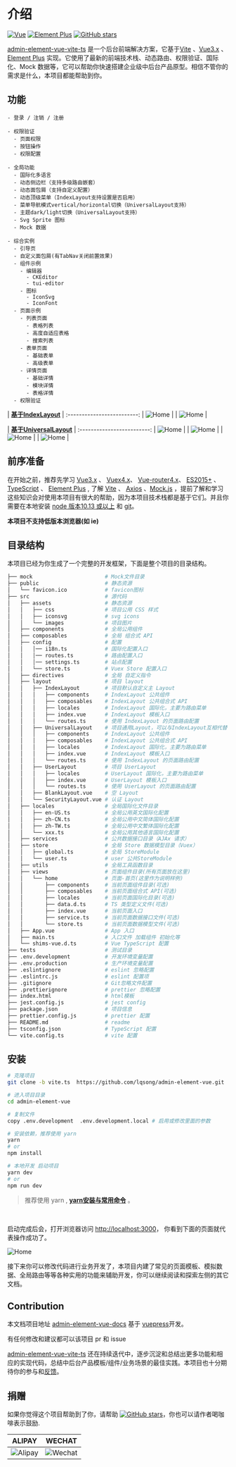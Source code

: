 # 介绍

[![Vue](https://img.shields.io/badge/vue-3.x-brightgreen.svg)](https://github.com/vuejs/vue-next)
[![Element Plus](https://img.shields.io/badge/ElementPlus-1.x-brightgreen.svg)](https://github.com/element-plus/element-plus)
[![GitHub stars](https://img.shields.io/github/stars/lqsong/admin-element-vue.svg?style=social&label=Stars)](https://github.com/lqsong/admin-element-vue)


[admin-element-vue-vite-ts](http://vitets-demo.admin-element-vue.liqingsong.cc/) 是一个后台前端解决方案，它基于[Vite](https://github.com/vitejs/vite) 、[Vue3.x](https://github.com/vuejs/vue-next) 、[Element Plus](https://github.com/element-plus/element-plus) 实现。它使用了最新的前端技术栈、动态路由、权限验证、国际化、Mock 数据等，它可以帮助你快速搭建企业级中后台产品原型。相信不管你的需求是什么，本项目都能帮助到你。


## 功能

```
- 登录 / 注销 / 注册

- 权限验证
  - 页面权限
  - 按钮操作
  - 权限配置

- 全局功能
  - 国际化多语言
  - 动态侧边栏（支持多级路由嵌套）
  - 动态面包屑（支持自定义配置）
  - 动态顶级菜单（IndexLayout支持设置是否启用）
  - 菜单导航模式vertical/horizontal切换（UniversalLayout支持）
  - 主题dark/light切换（UniversalLayout支持）
  - Svg Sprite 图标
  - Mock 数据

- 综合实例
  - 引导页
  - 自定义面包屑(有TabNav关闭前置效果)
  - 组件示例
    - 编辑器
      - CKEditor
      - tui-editor
    - 图标
      - IconSvg
      - IconFont
  - 页面示例
    - 列表页面
      - 表格列表
      - 高度自适应表格
      - 搜索列表
    - 表单页面
      - 基础表单
      - 高级表单      
    - 详情页面
      - 基础详情
      - 模块详情
      - 表格详情
  - 权限验证
```

| **[基于IndexLayout](http://vitets-demo.admin-element-vue.liqingsong.cc/)**    |
:-------------------------:
| ![Home](http://admin-element-vue.liqingsong.cc/tsv2/images/indexlayout/home1.png)  |
| ![Home](http://admin-element-vue.liqingsong.cc/tsv2/images/indexlayout/home2.png)  |


| **[基于UniversalLayout](http://vitets-universal-demo.admin-element-vue.liqingsong.cc/)**  |
:-------------------------:
| ![Home](http://admin-element-vue.liqingsong.cc/tsv2/images/universallayout/home1.png)  |
| ![Home](http://admin-element-vue.liqingsong.cc/tsv2/images/universallayout/home2.png)  |
| ![Home](http://admin-element-vue.liqingsong.cc/tsv2/images/universallayout/home3.png)  |
| ![Home](http://admin-element-vue.liqingsong.cc/tsv2/images/universallayout/home4.png)  |



## 前序准备

在开始之前，推荐先学习  [Vue3.x](https://github.com/vuejs/vue-next) 、 [Vuex4.x](https://github.com/vuejs/vuex)、 [Vue-router4.x](https://github.com/vuejs/vue-router-next)、 [ES2015+](http://es6.ruanyifeng.com/) 、 [TypeScript](https://github.com/Microsoft/TypeScript) 、 [Element Plus](https://github.com/element-plus/element-plus) , 了解 [Vite](https://github.com/vitejs/vite) 、 [Axios](https://github.com/axios/axios) 、[Mock.js](https://github.com/nuysoft/Mock) ，提前了解和学习这些知识会对使用本项目有很大的帮助，因为本项目技术栈都是基于它们。并且你需要在本地安装 [node 版本10.13 或以上](http://nodejs.org/) 和 [git](https://git-scm.com/)。

**本项目不支持低版本浏览器(如 ie)**

## 目录结构

本项目已经为你生成了一个完整的开发框架，下面是整个项目的目录结构。

```bash
├── mock                       # Mock文件目录
├── public                     # 静态资源
│   └── favicon.ico            # favicon图标
├── src                        # 源代码
│   ├── assets                 # 静态资源
│   │   ├── css                # 项目公用 CSS 样式
│   │   ├── iconsvg            # svg icons
│   │   └── images             # 项目图片
│   ├── components             # 全局公用组件
│   ├── composables            # 全局 组合式 API
│   ├── config                 # 配置
│   │   │── i18n.ts            # 国际化配置入口
│   │   │── routes.ts          # 路由配置入口
│   │   │── settings.ts        # 站点配置
│   │   └── store.ts           # Vuex Store 配置入口
│   ├── directives             # 全局 自定义指令
│   ├── layout                 # 项目 layout
│   │   ├── IndexLayout        # 项目默认自定义主 Layout
│   │   │   ├── components     # IndexLayout 公共组件
│   │   │   ├── composables    # IndexLayout 公共组合式 API
│   │   │   ├── locales        # IndexLayout 国际化，主要为路由菜单
│   │   │   ├── index.vue      # IndexLayout 模板入口
│   │   │   └── routes.ts      # 使用 IndexLayout 的页面路由配置
│   │   ├── UniversalLayout    # 项目通用Layout，可以与IndexLayout互相代替
│   │   │   ├── components     # IndexLayout 公共组件
│   │   │   ├── composables    # IndexLayout 公共组合式 API
│   │   │   ├── locales        # IndexLayout 国际化，主要为路由菜单
│   │   │   ├── index.vue      # IndexLayout 模板入口
│   │   │   └── routes.ts      # 使用 IndexLayout 的页面路由配置
│   │   ├── UserLayout         # 项目 UserLayout
│   │   │   ├── locales        # UserLayout 国际化，主要为路由菜单
│   │   │   ├── index.vue      # UserLayout 模板入口
│   │   │   └── routes.ts      # 使用 UserLayout 的页面路由配置
│   │   ├── BlankLayout.vue    # 空 Layout
│   │   └── SecurityLayout.vue # 认证 Layout
│   ├── locales                # 全局国际化文件目录
│   │   ├── en-US.ts           # 全局公用英文国际化配置
│   │   ├── zh-CN.ts           # 全局公用中文简体国际化配置
│   │   ├── zh-TW.ts           # 全局公用中文繁体国际化配置
│   │   └── xxx.ts             # 全局公用其他语言国际化配置
│   ├── services               # 公共数据接口目录（AJAx 请求）
│   ├── store                  # 全局 Store 数据模型目录（Vuex）
│   │   ├── global.ts          # 全局 StoreModule
│   │   └── user.ts            # user 公共StoreModule
│   ├── utils                  # 全局工具函数目录
│   ├── views                  # 页面组件目录(所有页面放在这里)
│   │   └── home               # 页面-首页(这里作为说明样例)
│   │       ├── components     # 当前页面组件目录(可选)
│   │       ├── composables    # 当前页面组合式 API(可选)
│   │       ├── locales        # 当前页面国际化目录(可选)
│   │       ├── data.d.ts      # TS 类型定义文件(可选)
│   │       ├── index.vue      # 当前页面入口
│   │       ├── service.ts     # 当前页面数据接口文件(可选)
│   │       └── store.ts       # 当前页面数据模型文件(可选)
│   ├── App.vue                # App 入口
│   ├── main.ts                # 入口文件 加载组件 初始化等
│   └── shims-vue.d.ts         # Vue TypeScript 配置
├── tests                      # 测试目录
├── .env.development           # 开发环境变量配置
├── .env.production            # 生产环境变量配置
├── .eslintignore              # eslint 忽略配置
├── .eslintrc.js               # eslint 配置项
├── .gitignore                 # Git忽略文件配置
├── .prettierignore            # prettier 忽略配置
├── index.html                 # html模板
├── jest.config.js             # jest config
├── package.json               # 项目信息
├── prettier.config.js         # prettier 配置
├── README.md                  # readme
├── tsconfig.json              # TypeScript 配置
└── vite.config.ts             # vite 配置 
```

## 安装

```bash
# 克隆项目
git clone -b vite.ts  https://github.com/lqsong/admin-element-vue.git

# 进入项目目录
cd admin-element-vue

# 复制文件
copy .env.development  .env.development.local # 启用或修改里面的参数

# 安装依赖，推荐使用 yarn 
yarn 
# or
npm install

# 本地开发 启动项目
yarn dev
# or
npm run dev
```

> 推荐使用 yarn , **[yarn安装与常用命令](http://liqingsong.cc/article/detail/9)** 。


<br/>

启动完成后会，打开浏览器访问 [http://localhost:3000](http://localhost:3000)， 你看到下面的页面就代表操作成功了。

![Home](http://admin-element-vue.liqingsong.cc/tsv2/images/indexlayout/home1.png)

接下来你可以修改代码进行业务开发了，本项目内建了常见的页面模板、模拟数据、全局路由等等各种实用的功能来辅助开发，你可以继续阅读和探索左侧的其它文档。


## Contribution

本文档项目地址 [admin-element-vue-docs](https://github.com/lqsong/admin-element-vue-docs) 基于 [vuepress](https://github.com/vuejs/vuepress)开发。

有任何修改和建议都可以该项目 pr 和 issue

[admin-element-vue-vite-ts](https://github.com/lqsong/admin-element-vue/tree/vite.ts) 还在持续迭代中，逐步沉淀和总结出更多功能和相应的实现代码，总结中后台产品模板/组件/业务场景的最佳实践。本项目也十分期待你的参与和[反馈](https://github.com/lqsong/admin-element-vue/issues)。

## 捐赠

如果你觉得这个项目帮助到了你，请帮助 [![GitHub stars](https://img.shields.io/github/stars/lqsong/admin-element-vue.svg?style=social&label=Stars)](https://github.com/lqsong/admin-element-vue)，你也可以请作者喝咖啡表示鼓励.

**ALIPAY**             |  **WECHAT**
:-------------------------:|:-------------------------:
![Alipay](http://uploads.liqingsong.cc/20210430/f62d2436-8d92-407d-977f-35f1e4b891fc.png)  |  ![Wechat](http://uploads.liqingsong.cc/20210430/3e24efa9-8e79-4606-9bd9-8215ce1235ac.png)
